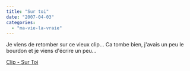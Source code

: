 ```yaml
---
title: "Sur toi"
date: "2007-04-03"
categories: 
  - "ma-vie-la-vraie"
---
```


Je viens de retomber sur ce vieux clip... Ca tombe bien, j'avais un peu le bourdon et je viens d'écrire un peu...

[Clip - Sur Toi](http://www.youtube.com/v/nxjOE_Xt0-o)
